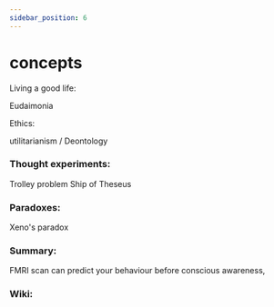 ```yaml
---
sidebar_position: 6
---
```


# concepts

Living a good life:

Eudaimonia

Ethics:

utilitarianism / Deontology


### Thought experiments:

Trolley problem
Ship of Theseus


### Paradoxes:

Xeno's paradox


### Summary:

FMRI scan can predict your behaviour before conscious awareness,




### Wiki:





